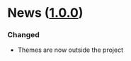 [1.0.0]: https://github.com/ntrrg/ntdocutils/releases/tag/v1.0.0
# News ([1.0.0][])

### Changed

* Themes are now outside the project

